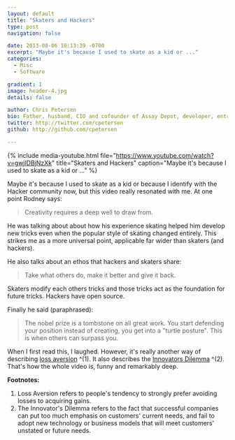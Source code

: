 ```yaml
---
layout: default
title: "Skaters and Hackers"
type: post
navigation: false

date: 2013-08-06 10:13:39 -0700
excerpt: "Maybe it's because I used to skate as a kid or ..."
categories:
  - Misc
  - Software

gradient: 1
image: header-4.jpg
details: false

author: Chris Petersen
bio: Father, husband, CIO and cofounder of Assay Depot, developer, entrepreneur and technologist.
twitter: http://twitter.com/cpetersen
github: http://github.com/cpetersen

---
```


{% include media-youtube.html file="https://www.youtube.com/watch?v=gwjlDBjNzXk" title="Skaters and Hackers" caption="Maybe it's because I used to skate as a kid or ..." %}

 Maybe it's because I used to skate as a kid or because I identify with the Hacker community now, but this video really resonated with me. At one point Rodney says: 

 > Creativity requires a deep well to draw from.

 He was talking about about how his experience skating helped him develop new tricks even when the popular style of skating changed entirely. This strikes me as a more universal point, applicable far wider than skaters (and hackers). 

 He also talks about an ethos that hackers and skaters share: 

 > Take what others do, make it better and give it back.

 Skaters modify each others tricks and those tricks act as the foundation for future tricks. Hackers have open source. 

 Finally he said (paraphrased): 

 > The nobel prize is a tombstone on all great work. You start defending your position instead of creating, you get into a "turtle posture". This is when others can surpass you.

 When I first read this, I laughed. However, it's really another way of describing  [loss aversion](http://en.wikipedia.org/wiki/Loss_aversion) ^(1). It also describes the  [Innovators Dilemma](http://en.wikipedia.org/wiki/The_Innovator's_Dilemma) ^(2). That's how the whole video is, funny and remarkably deep. 

  __Footnotes:__  

 1. Loss Aversion refers to people's tendency to strongly prefer avoiding losses to acquiring gains. 
 1. The Innovator's Dilemma refers to the fact that successful companies can put too much emphasis on customers' current needs, and fail to adopt new technology or business models that will meet customers' unstated or future needs. 

 
